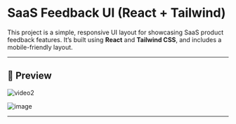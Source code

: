 # SaaS Feedback UI (React + Tailwind)

This project is a simple, responsive UI layout for showcasing SaaS product feedback features. It’s built using **React** and **Tailwind CSS**, and includes a mobile-friendly layout.

---

## 📸 Preview
![video2](https://github.com/user-attachments/assets/8cd123ec-dfa7-4326-8466-a11fb51b460b)

![image](https://github.com/user-attachments/assets/3c27dec2-f380-46cd-9f4f-54ac0b3ebbbe)


---

